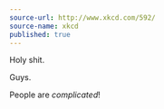 ```yaml
---
source-url: http://www.xkcd.com/592/
source-name: xkcd
published: true
---
```


<p>Holy shit.</p>

<p>Guys.</p>

<p>People are <em>complicated</em>!</p>


